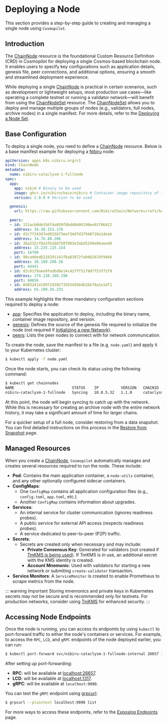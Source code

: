 # Deploying a Node

This section provides a step-by-step guide to creating and managing a single node using `Cosmopilot`.

## Introduction

The [ChainNode](/03-reference/crds/crds#chainnode) resource is the foundational Custom Resource Definition (CRD) in Cosmopilot for deploying a single Cosmos-based blockchain node. It enables users to specify key configurations such as application details, genesis file, peer connections, and additional options, ensuring a smooth and streamlined deployment experience.

While deploying a single [ChainNode](/03-reference/crds/crds#chainnode) is practical in certain scenarios, such as development or lightweight setups, most production use cases—like operating a complete testnet or running a validator network—will benefit from using the [ChainNodeSet](/03-reference/crds/crds#chainnodeset) resource. The [ChainNodeSet](/03-reference/crds/crds#chainnodeset) allows you to deploy and manage multiple groups of nodes (e.g., validators, full nodes, archive nodes) in a single manifest. For more details, refer to the [Deploying a Node Set](02-deploy-node-set).

## Base Configuration

To deploy a single node, you need to define a [ChainNode](/03-reference/crds/crds#chainnode) resource. Below is a base manifest example for deploying a [Nibiru](https://nibiru.fi/) node:

```yaml
apiVersion: apps.k8s.nibiru.org/v1
kind: ChainNode
metadata:
  name: nibiru-cataclysm-1-fullnode
spec:
  app:
    app: nibid # Binary to be used
    image: ghcr.io/nibiruchain/nibiru # Container image repository of the application
    version: 1.0.0 # Version to be used

  genesis:
    url: https://raw.githubusercontent.com/NibiruChain/Networks/refs/heads/main/Mainnet/cataclysm-1/genesis.json

  peers:
  - id: 151acb0de556f4a059f9bd40d46190ee91f06422
    address: 34.38.151.176
  - id: d3c7f343d7ed815b73eef34d7d37948f10a1deab
    address: 34.76.80.206
  - id: 36a232cf6a3fb166750f003e3abd5249e86aeed8
    address: 15.235.115.154
    port: 16700
  - id: 98cadded622d291141f8a83972fa046267df94b6
    address: 38.109.200.36
    port: 44441
  - id: d2c01f9aee9fedbd9e14c42fff5179d7f53f72f9
    address: 174.138.180.190
    port: 60656
  - id: 8d8324141897243927359345bb4b1bb78a1e1df1
    address: 65.109.56.235
```

This example highlights the three mandatory configuration sections required to deploy a node:

- [app](/03-reference/crds/crds#appspec): Specifies the application to deploy, including the binary name, container image repository, and version.
- [genesis](/03-reference/crds/crds#genesisconfig): Defines the source of the genesis file required to initialize the node (not required if [Initializing a new Network](10-initializing-new-network)).
- [peers](/03-reference/crds/crds#peer): Lists the peer nodes to connect with for network communication.

To create the node, save the manifest to a file (e.g. `node.yaml`) and apply it to your Kubernetes cluster:

```bash
$ kubectl apply -f node.yaml
```

Once the node starts, you can check its status using the following command:

```bash
$ kubectl get chainnodes
NAME                          STATUS    IP          VERSION   CHAINID       VALIDATOR   BONDSTATUS   JAILED   DATAUSAGE   LATESTHEIGHT   AGE
nibiru-cataclysm-1-fullnode   Syncing   10.8.5.32   1.1.0     cataclysm-1   false                             1%          57             2m56s
```

At this point, the node will begin syncing to catch up with the network. While this is necessary for creating an archive node with the entire network history, it may take a significant amount of time for larger chains.

For a quicker setup of a full node, consider restoring from a data snapshot. You can find detailed instructions on this process in the [Restore from Snapshot](06-restoring-from-snapshot) page.


## Managed Resources

When you create a [ChainNode](/03-reference/crds/crds#chainnode), `Cosmopilot` automatically manages and creates several resources required to run the node. These include:

- **Pod**: Contains the main application container, a `node-utils` container, and any other optionally configured sidecar containers.
- **ConfigMaps**:
  - One `ConfigMap` contains all application configuration files (e.g., `config.toml`, `app.toml`, etc.).
  - Another `ConfigMap` contains information about upgrades.
- **Services**:
  - An internal service for cluster communication (ignores readiness probes).
  - A public service for external API access (respects readiness probes).
  - A service dedicated to peer-to-peer (P2P) traffic.
- **Secrets**:
  - Secrets are created only when necessary and may include:
    - **Private Consensus Key**: Generated for validators (not created if [TmKMS is being used](11-tmkms)). If TmKMS is in use, an additional secret with the KMS identity is created.
    - **Account Mnemonic**: Used with validators for starting a new network or submiting `create-validator` transaction.
- **Service Monitors**: A `ServiceMonitor` is created to enable Prometheus to scrape metrics from the node.

::: warning Important
Storing mnemonics and private keys in Kubernetes secrets may not be secure and is recommended only for testnets. For production networks, consider using [TmKMS](11-tmkms) for enhanced security.
:::

## Accessing Node Endpoints

Once the node is running, you can access its endpoints by using `kubectl` to port-forward traffic to either the node's containers or services. For example, to access the `RPC`, `LCD`, and `gRPC` endpoints of the node deployed earlier, you can run:

```bash
$ kubectl port-forward svc/nibiru-cataclysm-1-fullnode-internal 26657 1317 9090
```

After setting up port-forwarding:
- **RPC**: will be available at [localhost:26657](http://localhost:26657).
- **LCD**: will be available at [localhost:1317](http://localhost:1317).
- **gRPC**: will be available at `localhost:9090`.

You can test the `gRPC` endpoint using [grpcurl](https://github.com/fullstorydev/grpcurl):

```bash
$ grpcurl --plaintext localhost:9090 list
```

For more ways to access these endpoints, refer to the [Exposing Endpoints](07-exposing-endpoints) page.